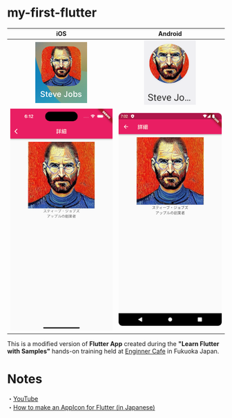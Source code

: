 # my-first-flutter

| iOS | Android |
|:--:|:--:|
| <img src="https://github.com/hackenbacker/image-host/blob/main/imgs/my-first-flutter/iOS_icon.png" width=120> | <img src="https://github.com/hackenbacker/image-host/blob/main/imgs/my-first-flutter/Android_icon.png" width=120> |
| <img src="https://github.com/hackenbacker/image-host/blob/main/imgs/my-first-flutter/iOS.png" width=256> | <img src="https://github.com/hackenbacker/image-host/blob/main/imgs/my-first-flutter/Android.png" width=256> |



This is a modified version of **Flutter App** created during the **"Learn Flutter with Samples"** hands-on training held at [Enginner Cafe](https://engineercafe.jp/ja/) in Fukuoka Japan.

# Notes
・[YouTube](https://youtu.be/98lH93RERwo)<br>
・[How to make an AppIcon for Flutter (in Japanese)](https://qiita.com/Hackenbacker/items/eeb644abfe2c41bf2121)
